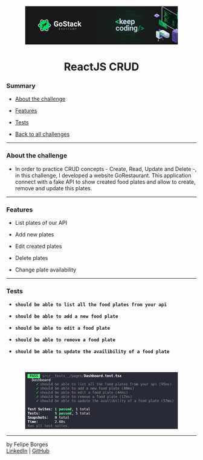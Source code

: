 <div align="center">
	<a href="https://rocketseat.com.br/gostack" target="_blank">
		<img src="../.github/gostackimg.png" alt="Logo" style="max-width:80%"/>
	</a>
</div>

<div align="center">
	<h1>ReactJS CRUD</h1>
</div>

### Summary

- [About the challenge](#about-the-challenge)

- [Features](#Features)

- [Tests](#Tests)

- [Back to all challenges](https://github.com/felipejsborges/gostack_bootcamp_challenges#gostack-bootcamp-challenges-)
<hr>

### About the challenge

- In order to practice CRUD concepts - Create, Read, Update and Delete -, in this challenge, I developed a website GoRestaurant. This application connect with a fake API to show created food plates and allow to create, remove and update this plates.
<hr>

### Features

- List plates of our API

- Add new plates

- Edit created plates

- Delete plates

- Change plate availability
<hr>

### Tests

- **`should be able to list all the food plates from your api`**

- **`should be able to add a new food plate`**

- **`should be able to edit a food plate`**

- **`should be able to remove a food plate`**

- **`should be able to update the availibility of a food plate`**
<br>

<div align="center" style="margin-top: 16px;">	
	<img src="./.github/tests.png" alt="tests" style="max-width:80%"/>
</div>
<hr>

by Felipe Borges<br>
[LinkedIn](https://www.linkedin.com/in/felipejsborges) | [GitHub](https://github.com/felipejsborges)
